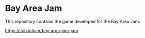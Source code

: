 # Bay Area Jam
This repository contains the game developed for the Bay Area Jam.

https://itch.io/jam/bay-area-jam-jam
